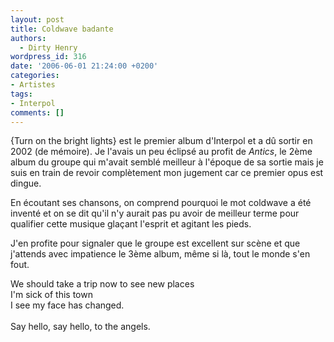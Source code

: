 ```yaml
---
layout: post
title: Coldwave badante
authors:
  - Dirty Henry
wordpress_id: 316
date: '2006-06-01 21:24:00 +0200'
categories:
- Artistes
tags:
- Interpol
comments: []
---
```

{Turn on the bright lights} est le premier album d'Interpol et a dû sortir en 2002 (de mémoire). Je l'avais un peu éclipsé au profit de *Antics*, le 2ème album du groupe qui m'avait semblé meilleur à l'époque de sa sortie mais je suis en train de revoir complètement mon jugement car ce premier opus est dingue. 

En écoutant ses chansons, on comprend pourquoi le mot coldwave a été inventé et on se dit qu'il n'y aurait pas pu avoir de meilleur terme pour qualifier cette musique glaçant l'esprit et agitant les pieds. 

J'en profite pour signaler que le groupe est excellent sur scène et que j'attends avec impatience le 3ème album, même si là, tout le monde s'en fout.

<quote>We should take a trip now to see new places<br />I'm sick of this town<br />I see my face has changed.<br /><br />Say hello, say hello, to the angels.</quote>
